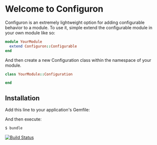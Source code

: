 # Welcome to Configuron
Configuron is an extremely lightweight option for adding configurable behavior to a module. To use it, simple extend the configurable module in your own module like so:

```ruby
module YourModule
  extend Configuron::Configurable
end
```
And then create a new Configuration class within the namespace of your module.

```ruby
class YourModule::Configuration

end
```


## Installation
Add this line to your application's Gemfile:



And then execute:
```bash
$ bundle
```

[![Build Status](https://travis-ci.org/JoshHadik/Configuron.svg?branch=master)](https://travis-ci.org/JoshHadik/Configuron)
